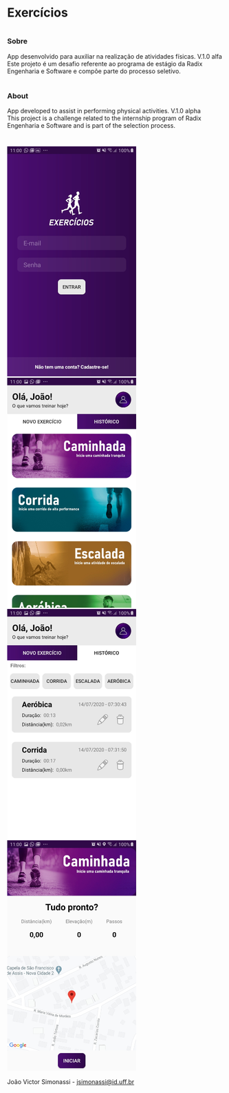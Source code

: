 # Exercícios
#
### Sobre
App desenvolvido para auxiliar na realização de atividades físicas. V.1.0 alfa <br/>
Este projeto é um desafio referente ao programa de estágio da Radix Engenharia e Software e compõe parte do processo seletivo.
#
### About
App developed to assist in performing physical activities. V.1.0 alpha <br/>
This project is a challenge related to the internship program of Radix Engenharia e Software and is part of the selection process.

#
<img src="./assets/App1.jpeg" width="300"/>  <img src="./assets/App2.jpeg" width="300"/><br/>
<img src="./assets/App3.jpeg" width="300"/>   <img src="./assets/App4.jpeg" width="300"/>

João Victor Simonassi - jsimonassi@id.uff.br
